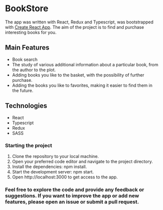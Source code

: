 # BookStore

The app was written with React, Redux and Typescript, was bootstrapped with [Create React App](https://github.com/facebook/create-react-app). The aim of the project is to find and purchase interesting books for you.

## Main Features

- Book search
- The study of various additional information about a particular book, from the author to the plot.
- Adding books you like to the basket, with the possibility of further purchase.
- Adding the books you like to favorites, making it easier to find them in the future.

## Technologies
* React
* Typescript
* Redux
* SASS

### Starting the project

1. Clone the repository to your local machine.
2. Open your preferred code editor and navigate to the project directory.
3. Install the dependencies: npm install.
4. Start the development server: npm start.
5. Open http://localhost:3000 to get access to the app.

### Feel free to explore the code and provide any feedback or suggestions. If you want to improve the app or add new features, please open an issue or submit a pull request.